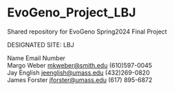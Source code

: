 # EvoGeno_Project_LBJ
Shared repository for EvoGeno Spring2024 Final Project 

DESIGNATED SITE: LBJ

Name           Email                Number  
Margo Weber    mkweber@smith.edu    (610)597-0045  
Jay English    jeenglish@umass.edu  (432)269-0820  
James Forster  jforster@umass.edu   (617) 895-6872  
